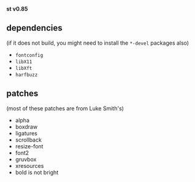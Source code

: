 **st v0.85**

## dependencies
(if it does not build, you might need to install the `*-devel` packages also)

+ `fontconfig`
+ `libX11`
+ `libXft`
+ `harfbuzz`

## patches
(most of these patches are from Luke Smith's)

+ alpha
+ boxdraw
+ ligatures
+ scrollback
+ resize-font
+ font2
+ gruvbox
+ xresources
+ bold is not bright
